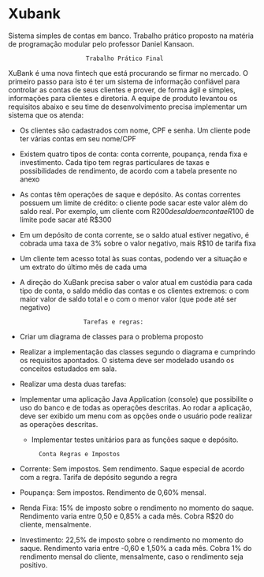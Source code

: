 # Xubank
Sistema simples de contas em banco.
Trabalho prático proposto na matéria de programação modular pelo professor Daniel Kansaon.

                          Trabalho Prático Final
  XuBank é uma nova fintech que está procurando se firmar no mercado. O primeiro passo
para isto é ter um sistema de informação confiável para controlar as contas de seus clientes e
prover, de forma ágil e simples, informações para clientes e diretoria. A equipe de produto
levantou os requisitos abaixo e seu time de desenvolvimento precisa implementar um sistema
que os atenda:
  - Os clientes são cadastrados com nome, CPF e senha. Um cliente pode ter várias contas
em seu nome/CPF
  - Existem quatro tipos de conta: conta corrente, poupança, renda fixa e investimento. Cada
tipo tem regras particulares de taxas e possibilidades de rendimento, de acordo com a
tabela presente no anexo
  - As contas têm operações de saque e depósito. As contas correntes possuem um limite de
crédito: o cliente pode sacar este valor além do saldo real. Por exemplo, um cliente com
R$200 de saldo em conta e R$100 de limite pode sacar até R$300
  - Em um depósito de conta corrente, se o saldo atual estiver negativo, é cobrada uma taxa
de 3% sobre o valor negativo, mais R$10 de tarifa fixa
  - Um cliente tem acesso total às suas contas, podendo ver a situação e um extrato do
último mês de cada uma
  - A direção do XuBank precisa saber o valor atual em custódia para cada tipo de conta, o
saldo médio das contas e os clientes extremos: o com maior valor de saldo total e o com
o menor valor (que pode até ser negativo)

                          Tarefas e regras:
  - Criar um diagrama de classes para o problema proposto
  - Realizar a implementação das classes segundo o diagrama e cumprindo os requisitos
apontados. O sistema deve ser modelado usando os conceitos estudados em sala.
  - Realizar uma desta duas tarefas:
- Implementar uma aplicação Java Application (console) que possibilite o uso do
banco e de todas as operações descritas. Ao rodar a aplicação, deve ser exibido
um menu com as opções onde o usuário pode realizar as operações descritas.
  - Implementar testes unitários para as funções saque e depósito.
 
          Conta Regras e Impostos
- Corrente: Sem impostos.
Sem rendimento.
Saque especial de acordo com a regra.
Tarifa de depósito segundo a regra
- Poupança: Sem impostos.
Rendimento de 0,60% mensal.
- Renda Fixa: 15% de imposto sobre o rendimento no momento do
saque.
Rendimento varia entre 0,50 e 0,85% a cada mês.
Cobra R$20 do cliente, mensalmente.
- Investimento: 22,5% de imposto sobre o rendimento no momento
do saque.
Rendimento varia entre -0,60 e 1,50% a cada mês.
Cobra 1% do rendimento mensal do cliente,
mensalmente, caso o rendimento seja positivo.
